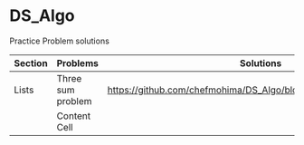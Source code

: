 # DS_Algo
Practice Problem solutions

| Section       | Problems           | Solutions  | Similar LC problems |
| ------------- | -------------      |------------|----------------------
| Lists         | Three sum problem  |    https://github.com/chefmohima/DS_Algo/blob/master/lists_threeSum.py        |https://leetcode.com/problems/3sum/
|               | Content Cell  |            |
